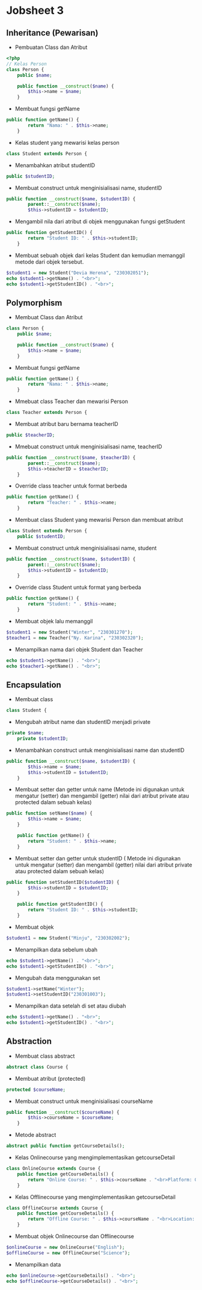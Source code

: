 # Jobsheet 3

<h2> Inheritance (Pewarisan) </h2>

- Pembuatan Class dan Atribut
```php
<?php
// Kelas Person 
class Person {
    public $name;

    public function __construct($name) {
        $this->name = $name;
    }
```

- Membuat fungsi getName

```php
public function getName() {
        return "Nama: " . $this->name;
    }
```

- Kelas student yang mewarisi kelas person

```php
class Student extends Person {
```

- Menambahkan atribut studentID

```php
public $studentID;
```

- Membuat construct untuk menginisialisasi name, studentID

```php
public function __construct($name, $studentID) {
        parent::__construct($name); 
        $this->studentID = $studentID;
```

- Mengambil nila dari atribut di objek menggunakan fungsi getStudent
```php
public function getStudentID() {
        return "Student ID: " . $this->studentID;
    }
```

- Membuat sebuah objek dari kelas Student dan kemudian memanggil metode dari objek tersebut.

```php
$student1 = new Student("Devia Herena", "230302051");
echo $student1->getName() . "<br>";
echo $student1->getStudentID() . "<br>";
```

<h2> Polymorphism </h2>

- Membuat Class dan Atribut

```php
class Person {
    public $name;

    public function __construct($name) {
        $this->name = $name;
    }
```

- Membuat fungsi getName

```php
public function getName() {
        return "Nama: " . $this->name;
    }
```

- Mmebuat class Teacher dan mewarisi Person

```php
class Teacher extends Person {
```

- Membuat atribut baru bernama teacherID

```php
public $teacherID;
```

- Mmebuat construct untuk menginisialisasi name, teacherID

```php
public function __construct($name, $teacherID) {
        parent::__construct($name);
        $this->teacherID = $teacherID;
    }
```

- Override class teacher untuk format berbeda

```php
public function getName() {
        return "Teacher: " . $this->name;
    }
```

- Membuat class Student yang mewarisi Person dan membuat atribut

```php
class Student extends Person {
    public $studentID;
```

- Membuat construct untuk menginisialisasi name, student

```php
public function __construct($name, $studentID) {
        parent::__construct($name);
        $this->studentID = $studentID;
    }
```

- Override class Student untuk format yang berbeda

```php
public function getName() {
        return "Student: " . $this->name;
    }
```

- Membuat objek lalu memanggil

```php
$student1 = new Student("Winter", "230301270");
$teacher1 = new Teacher("Ny. Karina", "230302320");
```

- Menampilkan nama dari objek Student dan Teacher

```php
echo $student1->getName() . "<br>";
echo $teacher1->getName() . "<br>";
```

<h2> Encapsulation </h2>

- Membuat class

```php
class Student {
```

- Mengubah atribut name dan studentID menjadi private

```php
private $name;
    private $studentID;
```

- Menambahkan construct untuk menginisialisasi name dan studentID

```php
public function __construct($name, $studentID) {
        $this->name = $name;
        $this->studentID = $studentID;
    }
```

- Membuat setter dan getter untuk name (Metode ini digunakan untuk mengatur (setter) dan mengambil (getter) nilai dari atribut private atau protected dalam sebuah kelas)

```php
public function setName($name) {
        $this->name = $name;
    }

    public function getName() {
        return "Student: " . $this->name;
    }
```

- Membuat setter dan getter untuk studentID ( Metode ini digunakan untuk mengatur (setter) dan mengambil (getter) nilai dari atribut private atau protected dalam sebuah kelas)

```php
public function setStudentID($studentID) {
        $this->studentID = $studentID;
    }

    public function getStudentID() {
        return "Student ID: " . $this->studentID;
    }
```

- Membuat objek

```php
$student1 = new Student("Minju", "230302002");
```

- Menampilkan data sebelum ubah

```php
echo $student1->getName() . "<br>";
echo $student1->getStudentID() . "<br>";
```

- Mengubah data menggunakan set

```php
$student1->setName("Winter");
$student1->setStudentID("230301003");
```

- Menampilkan data setelah di set atau diubah

```php
echo $student1->getName() . "<br>";
echo $student1->getStudentID() . "<br>";
```

<h2> Abstraction </h2>

- Membuat class abstract

```php
abstract class Course {
```

- Membuat atribut (protected)

```php
protected $courseName;
```

- Membuat construct untuk menginisialisasi courseName

```php
public function __construct($courseName) {
        $this->courseName = $courseName;
    }
```

- Metode abstract

```php
abstract public function getCourseDetails();
```

- Kelas Onlinecourse yang mengimplementasikan getcourseDetail

```php
class OnlineCourse extends Course {
    public function getCourseDetails() {
        return "Online Course: " . $this->courseName . "<br>Platform: Goggle Meet";
    }
```

- Kelas Offlinecourse yang mengimplementasikan getcourseDetail

```php
class OfflineCourse extends Course {
    public function getCourseDetails() {
        return "Offline Course: " . $this->courseName . "<br>Location: Cafe";
    }
```

- Membuat objek Onlinecourse dan Offlinecourse

```php
$onlineCourse = new OnlineCourse("English");
$offlineCourse = new OfflineCourse("Science");
```

- Menampilkan data

```php
echo $onlineCourse->getCourseDetails() . "<br>";
echo $offlineCourse->getCourseDetails() . "<br>";
```
